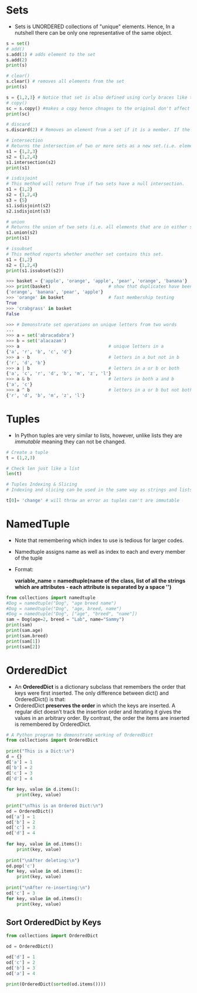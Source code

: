 # Sets

* Sets is UNORDERED collections of "unique" elements. Hence, In a nutshell there can be only one representative of the same object.



```python
s = set()
# add()
s.add(1) # adds element to the set
s.add(2)
print(s)

# clear()
s.clear() # removes all elements from the set
print(s)

s = {1,2,3} # Notice that set is also defined using curly braces like the dictionary
# copy()
sc = s.copy() #makes a copy hence chnages to the original don't affect the copy
print(sc) 

# discard
s.discard(2) # Removes an element from a set if it is a member. If the element is not a member, do nothing.

# intersection 
# Returns the intersection of two or more sets as a new set.(i.e. elements that are common to all of the sets.)
s1 = {1,2,3}
s2 = {1,2,4}
s1.intersection(s2)
print(s1) 

# isdisjoint
# This method will return True if two sets have a null intersection.
s1 = {1,2}
s2 = {1,2,4}
s3 = {5}
s1.isdisjoint(s2)
s2.isdisjoint(s3)

# union 
# Returns the union of two sets (i.e. all elements that are in either set.)
s1.union(s2)
print(s1)

# issubset
# This method reports whether another set contains this set.
s1 = {1,2}
s2 = {1,2,4}
print(s1.issubset(s2))
```

```python 
>>> basket = {'apple', 'orange', 'apple', 'pear', 'orange', 'banana'}
>>> print(basket)                      # show that duplicates have been removed
{'orange', 'banana', 'pear', 'apple'}
>>> 'orange' in basket                 # fast membership testing
True
>>> 'crabgrass' in basket
False

>>> # Demonstrate set operations on unique letters from two words
...
>>> a = set('abracadabra')
>>> b = set('alacazam')
>>> a                                  # unique letters in a
{'a', 'r', 'b', 'c', 'd'}
>>> a - b                              # letters in a but not in b
{'r', 'd', 'b'}
>>> a | b                              # letters in a or b or both
{'a', 'c', 'r', 'd', 'b', 'm', 'z', 'l'}
>>> a & b                              # letters in both a and b
{'a', 'c'}
>>> a ^ b                              # letters in a or b but not both
{'r', 'd', 'b', 'm', 'z', 'l'}
```



# Tuples

* In Python tuples are very similar to lists, however, unlike lists they are *immutable* meaning they can not be changed. 

```python
# Create a tuple
t = (1,2,3)

# Check len just like a list
len(t)

# Tuples Indexing & Slicing
# Indexing and slicing can be used in the same way as strings and lists

t[0]= 'change' # will throw an error as tuples can't are immutable
```

# NamedTuple

- Note that remembering which index to use is tedious for larger codes. 

- Namedtuple assigns name as well as index to each and every member of the tuple

- Format:

  **variable_name = namedtuple(name of the class, list of all the strings which are attributes - each attribute is separated by a space '')**

```python
from collections import namedtuple
#Dog = namedtuple("Dog", "age breed name")
#Dog = namedtuple("Dog", "age, breed, name")
#Dog = namedtuple("Dog", ["age", "breed", "name"])
sam = Dog(age=2, breed = "Lab", name="Sammy")
print(sam)
print(sam.age)
print(sam.breed)
print(sam[1])
print(sam[2])
```

# OrderedDict

* An **OrderedDict** is a dictionary subclass that remembers the order that keys were first inserted. The only difference between dict() and OrderedDict() is that:
* OrderedDict **preserves the order** in which the keys are inserted. A regular dict doesn’t track the insertion order and iterating it gives the values in an arbitrary order. By contrast, the order the items are inserted is remembered by OrderedDict.

```python 
# A Python program to demonstrate working of OrderedDict
from collections import OrderedDict
 
print("This is a Dict:\n")
d = {}
d['a'] = 1
d['b'] = 2
d['c'] = 3
d['d'] = 4
 
for key, value in d.items():
    print(key, value)
 
print("\nThis is an Ordered Dict:\n")
od = OrderedDict()
od['a'] = 1
od['b'] = 2
od['c'] = 3
od['d'] = 4
 
for key, value in od.items():
    print(key, value)
    
print("\nAfter deleting:\n")
od.pop('c')
for key, value in od.items():
    print(key, value)
 
print("\nAfter re-inserting:\n")
od['c'] = 3
for key, value in od.items():
    print(key, value)    
```

## Sort OrderedDict by Keys

```python
from collections import OrderedDict

od = OrderedDict()

od['d'] = 1
od['c'] = 2
od['b'] = 3
od['a'] = 4

print(OrderedDict(sorted(od.items())))
```

